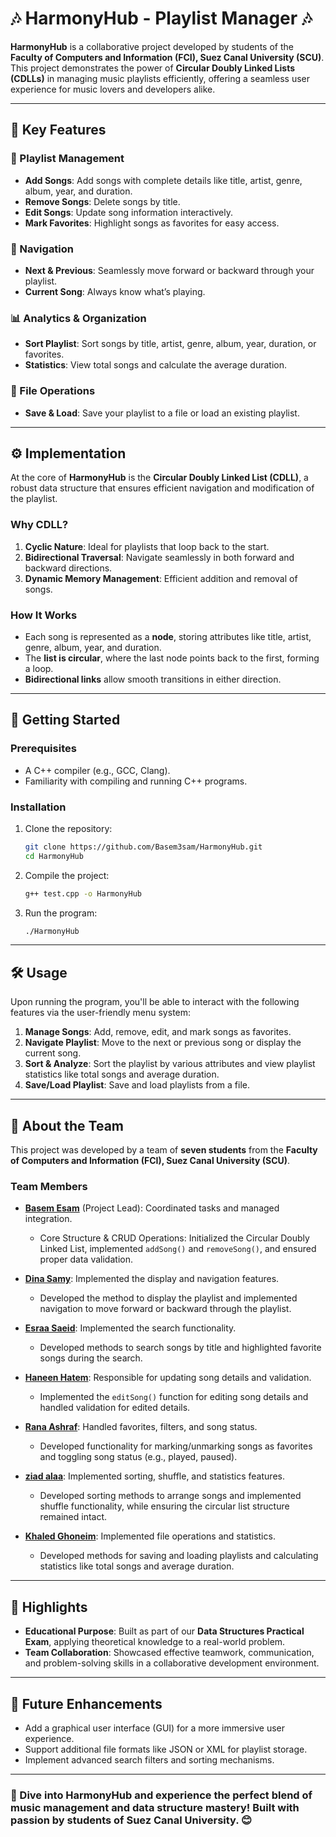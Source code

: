 # 🎶 HarmonyHub - Playlist Manager 🎶  

**HarmonyHub** is a collaborative project developed by students of the **Faculty of Computers and Information (FCI), Suez Canal University (SCU)**. This project demonstrates the power of **Circular Doubly Linked Lists (CDLLs)** in managing music playlists efficiently, offering a seamless user experience for music lovers and developers alike.

---

## 🌟 Key Features  

### 🎼 Playlist Management  
- **Add Songs**: Add songs with complete details like title, artist, genre, album, year, and duration.  
- **Remove Songs**: Delete songs by title.  
- **Edit Songs**: Update song information interactively.  
- **Mark Favorites**: Highlight songs as favorites for easy access.  

### 🔀 Navigation  
- **Next & Previous**: Seamlessly move forward or backward through your playlist.  
- **Current Song**: Always know what’s playing.  

### 📊 Analytics & Organization  
- **Sort Playlist**: Sort songs by title, artist, genre, album, year, duration, or favorites.  
- **Statistics**: View total songs and calculate the average duration.  

### 💾 File Operations  
- **Save & Load**: Save your playlist to a file or load an existing playlist.  

---

## ⚙️ Implementation  

At the core of **HarmonyHub** is the **Circular Doubly Linked List (CDLL)**, a robust data structure that ensures efficient navigation and modification of the playlist.  

### Why CDLL?  
1. **Cyclic Nature**: Ideal for playlists that loop back to the start.  
2. **Bidirectional Traversal**: Navigate seamlessly in both forward and backward directions.  
3. **Dynamic Memory Management**: Efficient addition and removal of songs.  

### How It Works  
- Each song is represented as a **node**, storing attributes like title, artist, genre, album, year, and duration.  
- The **list is circular**, where the last node points back to the first, forming a loop.  
- **Bidirectional links** allow smooth transitions in either direction.  

---

## 🚀 Getting Started  

### Prerequisites  
- A C++ compiler (e.g., GCC, Clang).  
- Familiarity with compiling and running C++ programs.  

### Installation  
1. Clone the repository:  
   ```bash
   git clone https://github.com/Basem3sam/HarmonyHub.git  
   cd HarmonyHub
2. Compile the project:
   ```bash
   g++ test.cpp -o HarmonyHub
3. Run the program:
   ```bash  
   ./HarmonyHub  

---

## 🛠️ Usage  

Upon running the program, you'll be able to interact with the following features via the user-friendly menu system:  

1. **Manage Songs**: Add, remove, edit, and mark songs as favorites.  
2. **Navigate Playlist**: Move to the next or previous song or display the current song.  
3. **Sort & Analyze**: Sort the playlist by various attributes and view playlist statistics like total songs and average duration.  
4. **Save/Load Playlist**: Save and load playlists from a file.  

---

## 👥 About the Team  

This project was developed by a team of **seven students** from the **Faculty of Computers and Information (FCI), Suez Canal University (SCU)**.  

### Team Members  
- **[Basem Esam](https://github.com/Basem3sam)** (Project Lead): Coordinated tasks and managed integration.  
  - Core Structure & CRUD Operations: Initialized the Circular Doubly Linked List, implemented `addSong()` and `removeSong()`, and ensured proper data validation.

- **[Dina Samy](https://github.com/DinaSamy5)**: Implemented the display and navigation features.  
  - Developed the method to display the playlist and implemented navigation to move forward or backward through the playlist.

- **[Esraa Saeid](https://github.com/esraasaeid8090)**: Implemented the search functionality.  
  - Developed methods to search songs by title and highlighted favorite songs during the search.

- **[Haneen Hatem](https://github.com/#)**: Responsible for updating song details and validation.  
  - Implemented the `editSong()` function for editing song details and handled validation for edited details.

- **[Rana Ashraf](https://github.com/rana8-long)**: Handled favorites, filters, and song status.  
  - Developed functionality for marking/unmarking songs as favorites and toggling song status (e.g., played, paused).

- **[ziad alaa](https://github.com/ZiadAlaa984)**: Implemented sorting, shuffle, and statistics features.  
  - Developed sorting methods to arrange songs and implemented shuffle functionality, while ensuring the circular list structure remained intact.

- **[Khaled Ghoneim](https://github.com/Khaled01090)**: Implemented file operations and statistics.  
  - Developed methods for saving and loading playlists and calculating statistics like total songs and average duration.

---

## 🌟 Highlights  

- **Educational Purpose**: Built as part of our **Data Structures Practical Exam**, applying theoretical knowledge to a real-world problem.  
- **Team Collaboration**: Showcased effective teamwork, communication, and problem-solving skills in a collaborative development environment.  

---

## 🔧 Future Enhancements  

- Add a graphical user interface (GUI) for a more immersive user experience.  
- Support additional file formats like JSON or XML for playlist storage.  
- Implement advanced search filters and sorting mechanisms.  

---

### 🎵 Dive into **HarmonyHub** and experience the perfect blend of music management and data structure mastery! Built with passion by students of Suez Canal University. 😊
